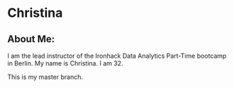 # Christina

## About Me:
I am the lead instructor of the Ironhack Data Analytics Part-Time bootcamp in Berlin.
My name is Christina. I am 32.

This is my master branch.